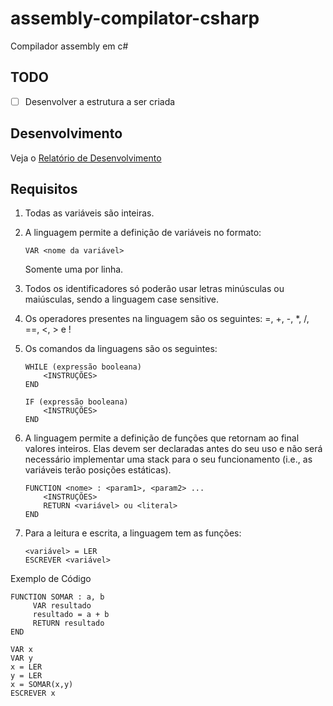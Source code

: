 # assembly-compilator-csharp

Compilador assembly em c#

## TODO

- [ ] Desenvolver a estrutura a ser criada

## Desenvolvimento

Veja o [Relatório de Desenvolvimento](./doc/relatorio-desenvolvimento.md)

## Requisitos

1. Todas as variáveis são inteiras.

2. A linguagem permite a definição de variáveis no formato:
   ```
   VAR <nome da variável>
   ```
   Somente uma por linha.

3. Todos os identificadores só poderão usar letras minúsculas ou maiúsculas, sendo a linguagem case sensitive.

4. Os operadores presentes na linguagem são os seguintes: =, +, -, *, /, ==, <, > e !

5. Os comandos da linguagens são os seguintes:
   ```
   WHILE (expressão booleana)
       <INSTRUÇÕES>
   END

   IF (expressão booleana)
       <INSTRUÇÕES>
   END
   ```

6. A linguagem permite a definição de funções que retornam ao final valores inteiros. Elas devem ser declaradas antes do seu uso e não será necessário implementar uma stack para o seu funcionamento (i.e., as variáveis terão posições estáticas).
   ```
   FUNCTION <nome> : <param1>, <param2> ...
       <INSTRUÇÕES>
       RETURN <variável> ou <literal>
   END
   ```

7. Para a leitura e escrita, a linguagem tem as funções:
   ```
   <variável> = LER
   ESCREVER <variável>
   ```

Exemplo de Código
```
FUNCTION SOMAR : a, b
     VAR resultado
     resultado = a + b
     RETURN resultado
END

VAR x
VAR y
x = LER
y = LER
x = SOMAR(x,y)
ESCREVER x
```
